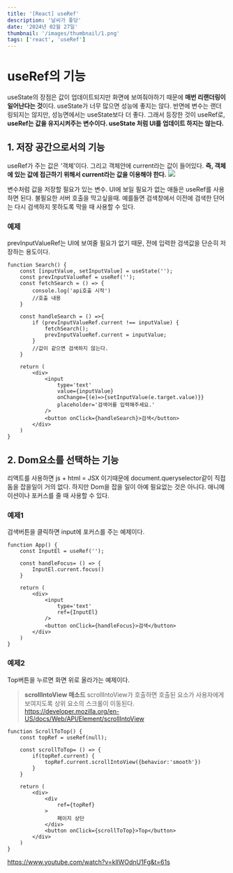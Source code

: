 ```yaml
---
title: '[React] useRef'
description: '날씨가 좋당'
date: '2024년 02월 27일'
thumbnail: '/images/thumbnail/1.png'
tags: ['react', 'useRef']
---
```


# useRef의 기능

useState의 장점은 값이 업데이트되지만 화면에 보여줘야하기 때문에 **매번 리랜더링이 일어난다는 것**이다. useState가 너무 많으면 성능에 좋지는 않다.
반면에 변수는 랜더링되지는 않지만, 성능면에서는 useState보다 더 좋다. 그래서 등장한 것이 useRef로, **useRef는 값을 유지시켜주는 변수이다. useState 처럼 UI를 업데이트 하지는 않는다.**

## 1. 저장 공간으로서의 기능

useRef가 주는 값은 '객체'이다. 그리고 객체안에 current라는 값이 들어있다. **즉, 객체에 있는 값에 접근하기 위해서 current라는 값을 이용해야 한다.**
![](https://velog.velcdn.com/images/hjkwon/post/44f5fa8b-6b6e-4675-9a3c-e27a4612016e/image.png)

변수처럼 값을 저장할 필요가 있는 변수. UI에 보일 필요가 없는 애들은 useRef를 사용하면 된다.
불필요한 서버 호출을 막고싶을때. 예를들면 검색창에서 이전에 검색한 단어는 다시 검색하지 못하도록 막을 때 사용할 수 있다.

### 예제

prevInputValueRef는 UI에 보여줄 필요가 없기 때문, 전에 입력한 검색값을 단순히 저장하는 용도이다.

```
function Search() {
	const [inputValue, setInputValue] = useState('');
    const prevInputValueRef = useRef('');
    const fetchSearch = () => {
    	console.log('api호출 시작')
        //호출 내용
    }

    const handleSearch = () =>{
    	if (prevInputValueRef.current !== inputValue) {
        	fetchSearch();
            prevInputValueRef.current = inputValue;
        }
        //값이 같으면 검색하지 않는다.
    }

    return (
    	<div>
        	<input
            	type='text'
                value={inputValue}
                onChange={(e)=>{setInputValue(e.target.value)}}
                placeholder='검색어를 입력해주세요.'
            />
            <button onClick={handleSearch}>검색</button>
        </div>
    )
}
```

## 2. Dom요소를 선택하는 기능

리액트를 사용하면 js + html = JSX 이기때문에 document.queryselector같이 직접 돔을 잡을일이 거의 없다. 하지만 Dom을 잡을 일이 아예 필요없는 것은 아니다. 애니메이션이나 포커스를 줄 때 사용할 수 있다.

### 예제1

검색버튼을 클릭하면 input에 포커스를 주는 예제이다.

```
function App() {
    const InputEl = useRef('');

	const handleFocus= () => {
    	InputEl.current.focus()
    }

    return (
    	<div>
        	<input
            	type='text'
                ref={InputEl}
            />
            <button onClick={handleFocus}>검색</button>
        </div>
    )
}
```

### 예제2

Top버튼을 누르면 화면 위로 올라가는 예제이다.

> **scrollIntoView 매소드**
> scrollIntoView가 호출하면 호출된 요소가 사용자에게 보여지도록 상위 요소의 스크롤이 이동된다.
> https://developer.mozilla.org/en-US/docs/Web/API/Element/scrollIntoView

```
function ScrollToTop() {
    const topRef = useRef(null);

	const scrollToTop= () => {
    	if(topRef.current) {
        	topRef.current.scrollIntoView({behavior:'smooth'})
        }
    }

    return (
    	<div>
        	<div
            	ref={topRef}
            >
            	페이지 상단
        	</div>
            <button onClick={scrollToTop}>Top</button>
        </div>
    )
}
```

https://www.youtube.com/watch?v=kllWOdnU1Fg&t=61s

